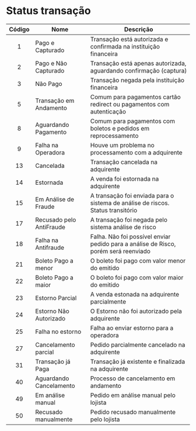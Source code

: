 # Status transação

Código | Nome | Descrição
:------: | -----|------------
1|	Pago e Capturado|	Transação está autorizada e confirmada na instituição financeira
2|	Pago e Não Capturado|	Transação está apenas autorizada, aguardando confirmação (captura)
3|	Não Pago|	Transação negada pela instituição financeira
5|	Transação em Andamento|	Comum para pagamentos cartão redirect ou pagamentos com autenticação
8|	Aguardando Pagamento|	Comum para pagamentos com boletos e pedidos em reprocessamento
9|	Falha na Operadora|	Houve um problema no processamento com a adquirente
13|	Cancelada|	Transação cancelada na adquirente
14|	Estornada|	A venda foi estornada na adquirente
15|	Em Análise de Fraude|	A transação foi enviada para o sistema de análise de riscos. Status transitório
17|	Recusado pelo AntiFraude|	A transação foi negada pelo sistema análise de risco
18|	Falha na Antifraude|	Falha. Não foi possível enviar pedido para a análise de Risco, porém será reenviado
21|	Boleto Pago a menor|	O boleto foi pago com valor menor do emitido
22|	Boleto Pago a maior|	O boleto foi pago com valor maior do emitido
23|	Estorno Parcial|	A venda estonada na adquirente parcialmente
24|	Estorno Não Autorizado|	O Estorno não foi autorizado pela adquirente
25|	Falha no estorno|	Falha ao enviar estorno para a operadora
27|	Cancelamento parcial|	Pedido parcialmente cancelado na adquirente
31|	Transação já Paga|	Transação já existente e finalizada na adquirente
40|	Aguardando Cancelamento|	Processo de cancelamento em andamento
49| 	Em análise manual| Pedido em análise manual pelo lojista
50|	Recusado manualmente| Pedido recusado manualmente pelo lojista

